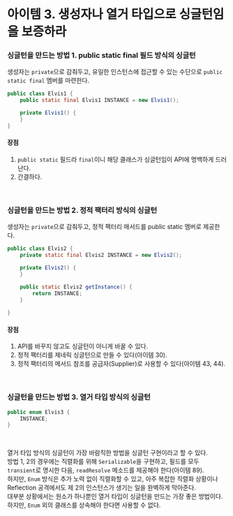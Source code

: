 # 아이템 3. 생성자나 열거 타입으로 싱글턴임을 보증하라

### 싱글턴을 만드는 방법 1. public static final 필드 방식의 싱글턴

생성자는 `private`으로 감춰두고, 유일한 인스턴스에 접근할 수 있는 수단으로 `public static final` 멤버를 마련한다.

```java
public class Elvis1 {
    public static final Elvis1 INSTANCE = new Elvis1();

    private Elvis1() {
    }
}
```

#### 장점

1. `public static` 필드라 `final`이니 해당 클래스가 싱글턴임이 API에 명백하게 드러난다.  
2. 간결하다. 

<br/>

### 싱글턴을 만드는 방법 2. 정적 팩터리 방식의 싱글턴

생성자는 `private`으로 감춰두고, 정적 팩터리 매서드를 public static 멤버로 제공한다.  

```java
public class Elvis2 {
    private static final Elvis2 INSTANCE = new Elvis2();

    private Elvis2() {
    }

    public static Elvis2 getInstance() {
        return INSTANCE;
    }
    
}
```

#### 장점

1. API를 바꾸지 않고도 싱글턴이 아니게 바꿀 수 있다. 
2. 정적 팩터리를 제네릭 싱글턴으로 만들 수 있다(아이템 30). 
3. 정적 팩터리의 메서드 참조를 공급자(Supplier)로 사용할 수 있다(아이템 43, 44). 

<br/>

### 싱글턴을 만드는 방법 3. 열거 타입 방식의 싱글턴

```java
public enum Elvis3 {
    INSTANCE;
}
```

<br/>

열거 타입 방식의 싱글턴이 가장 바람직한 방법을 싱글턴 구현이라고 할 수 있다.  
방법 1, 2의 경우에는 직렬화를 위해 `Serializable`을 구현하고, 필드를 모두 `transient`로 명시한 다음, 
`readResolve` 메소드를 제공해야 한다(아이템 89).  
하지만, `Enum` 방식은 추가 노력 없이 직렬화할 수 있고, 아주 복잡한 직렬화 상황이나 Reflection 공격에서도 제 2의 인스턴스가 생기는 일을 완벽하게 막아준다.  
대부분 상황에서는 원소가 하나뿐인 열거 타입이 싱글턴을 만드는 가장 좋은 방법이다.  
하지만, `Enum` 외의 클래스를 상속해야 한다면 사용할 수 없다.  
